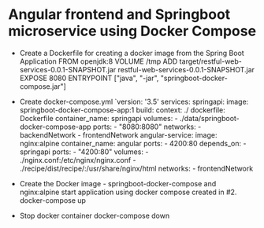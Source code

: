 Angular frontend and Springboot microservice using Docker Compose
======================================================================

- Create a Dockerfile for creating a docker image from the Spring Boot Application FROM openjdk:8 VOLUME /tmp ADD target/restful-web-services-0.0.1-SNAPSHOT.jar restful-web-services-0.0.1-SNAPSHOT.jar EXPOSE 8080 ENTRYPOINT ["java", "-jar", "springboot-docker-compose.jar"]

- Create docker-compose.yml `version: '3.5' services: springapi: image: springboot-docker-compose-app:1 build: context: ./ dockerfile: Dockerfile container_name: springapi volumes: - ./data/springboot-docker-compose-app ports: - "8080:8080" networks: - backendNetwork - frontendNetwork angular-service: image: nginx:alpine container_name: angular ports: - 4200:80 depends_on: - springapi ports: - "4200:80" volumes: - ./nginx.conf:/etc/nginx/nginx.conf - ./recipe/dist/recipe/:/usr/share/nginx/html networks: - frontendNetwork

- Create the Docker image - springboot-docker-compose and nginx:alpine start application using docker compose created in #2. docker-compose up

- Stop docker container docker-compose down
